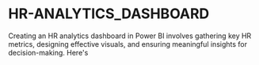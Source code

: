 # HR-ANALYTICS_DASHBOARD
Creating an HR analytics dashboard in Power BI involves gathering key HR metrics, designing effective visuals, and ensuring meaningful insights for decision-making. Here's
